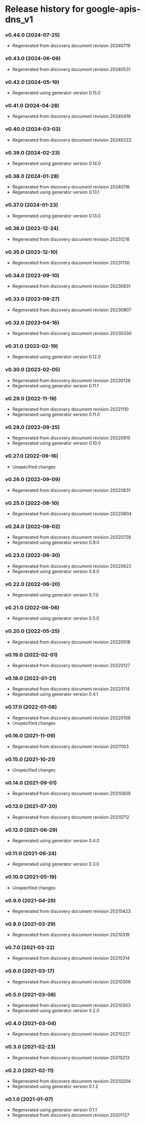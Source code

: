 # Release history for google-apis-dns_v1

### v0.44.0 (2024-07-25)

* Regenerated from discovery document revision 20240719

### v0.43.0 (2024-06-09)

* Regenerated from discovery document revision 20240531

### v0.42.0 (2024-05-19)

* Regenerated using generator version 0.15.0

### v0.41.0 (2024-04-28)

* Regenerated from discovery document revision 20240419

### v0.40.0 (2024-03-03)

* Regenerated from discovery document revision 20240222

### v0.39.0 (2024-02-23)

* Regenerated using generator version 0.14.0

### v0.38.0 (2024-01-28)

* Regenerated from discovery document revision 20240118
* Regenerated using generator version 0.13.1

### v0.37.0 (2024-01-23)

* Regenerated using generator version 0.13.0

### v0.36.0 (2023-12-24)

* Regenerated from discovery document revision 20231218

### v0.35.0 (2023-12-10)

* Regenerated from discovery document revision 20231130

### v0.34.0 (2023-09-10)

* Regenerated from discovery document revision 20230831

### v0.33.0 (2023-08-27)

* Regenerated from discovery document revision 20230807

### v0.32.0 (2023-04-16)

* Regenerated from discovery document revision 20230330

### v0.31.0 (2023-02-19)

* Regenerated using generator version 0.12.0

### v0.30.0 (2023-02-05)

* Regenerated from discovery document revision 20230126
* Regenerated using generator version 0.11.1

### v0.29.0 (2022-11-19)

* Regenerated from discovery document revision 20221110
* Regenerated using generator version 0.11.0

### v0.28.0 (2022-09-25)

* Regenerated from discovery document revision 20220915
* Regenerated using generator version 0.10.0

### v0.27.0 (2022-09-16)

* Unspecified changes

### v0.26.0 (2022-09-09)

* Regenerated from discovery document revision 20220831

### v0.25.0 (2022-08-10)

* Regenerated from discovery document revision 20220804

### v0.24.0 (2022-08-02)

* Regenerated from discovery document revision 20220728
* Regenerated using generator version 0.9.0

### v0.23.0 (2022-06-30)

* Regenerated from discovery document revision 20220622
* Regenerated using generator version 0.8.0

### v0.22.0 (2022-06-20)

* Regenerated using generator version 0.7.0

### v0.21.0 (2022-06-06)

* Regenerated using generator version 0.5.0

### v0.20.0 (2022-05-25)

* Regenerated from discovery document revision 20220518

### v0.19.0 (2022-02-01)

* Regenerated from discovery document revision 20220127

### v0.18.0 (2022-01-21)

* Regenerated from discovery document revision 20220114
* Regenerated using generator version 0.4.1

### v0.17.0 (2022-01-08)

* Regenerated from discovery document revision 20220106
* Unspecified changes

### v0.16.0 (2021-11-09)

* Regenerated from discovery document revision 20211103

### v0.15.0 (2021-10-21)

* Unspecified changes

### v0.14.0 (2021-09-01)

* Regenerated from discovery document revision 20210809

### v0.13.0 (2021-07-20)

* Regenerated from discovery document revision 20210712

### v0.12.0 (2021-06-29)

* Regenerated using generator version 0.4.0

### v0.11.0 (2021-06-24)

* Regenerated using generator version 0.3.0

### v0.10.0 (2021-05-19)

* Unspecified changes

### v0.9.0 (2021-04-29)

* Regenerated from discovery document revision 20210423

### v0.8.0 (2021-03-29)

* Regenerated from discovery document revision 20210319

### v0.7.0 (2021-03-22)

* Regenerated from discovery document revision 20210314

### v0.6.0 (2021-03-17)

* Regenerated from discovery document revision 20210309

### v0.5.0 (2021-03-08)

* Regenerated from discovery document revision 20210303
* Regenerated using generator version 0.2.0

### v0.4.0 (2021-03-04)

* Regenerated from discovery document revision 20210227

### v0.3.0 (2021-02-23)

* Regenerated from discovery document revision 20210213

### v0.2.0 (2021-02-11)

* Regenerated from discovery document revision 20210204
* Regenerated using generator version 0.1.2

### v0.1.0 (2021-01-07)

* Regenerated using generator version 0.1.1
* Regenerated from discovery document revision 20201127

